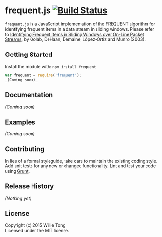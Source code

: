 # frequent.js [![Build Status](https://secure.travis-ci.org/sytong/frequent.js.png?branch=master)](http://travis-ci.org/sytong/frequent.js)

`frequent.js` is a JavaScript implementation of the FREQUENT algorithm
for identifying frequent items in a data stream in sliding windows.
Please refer to [Identifying Frequent Items in Sliding Windows over On-Line
Packet Streams](http://erikdemaine.org/papers/SlidingWindow_IMC2003/), by
Golab, DeHaan, Demaine, L&#243;pez-Ortiz and Munro (2003).

## Getting Started
Install the module with: `npm install frequent`

```javascript
var frequent = require('frequent');
_(Coming soon)_
```

## Documentation
_(Coming soon)_

## Examples
_(Coming soon)_

## Contributing
In lieu of a formal styleguide, take care to maintain the existing coding style. Add unit tests for any new or changed functionality. Lint and test your code using [Grunt](http://gruntjs.com/).

## Release History
_(Nothing yet)_

## License
Copyright (c) 2015 Willie Tong  
Licensed under the MIT license.
